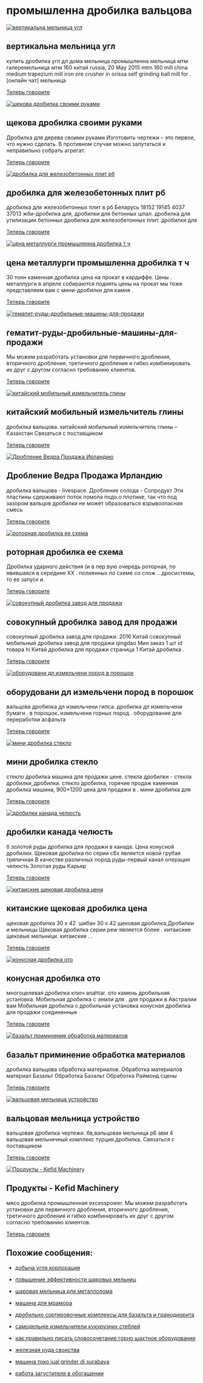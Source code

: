 # промышленна дробилка вальцова
<a href="https://ru.ecuriezuff.be/products/" target="_blank">![вертикальна мельница угл](https://github.com/millmachine/images/raw/main/178.jpg)</a>
## вертикальна мельница угл
купить дробилка угл дл дома  мельница промышленна мельница мтм галеремельница мтм 160 китай russia, 20 May 2015 mtm 160 mill china medium trapezium mill iron ore crusher in orissa self grinding ball mill for . [онлайн чат] мельница 
<a href="https://ru.ecuriezuff.be/products/" target="_blank">Теперь говорите</a>
<a href="https://ru.ecuriezuff.be/products/" target="_blank">![щекова дробилка своими руками](https://github.com/millmachine/images/raw/main/524.jpg)</a>
## щекова дробилка своими руками
Дробилка для дерева своими руками Изготовить чертежи – это первое, что нужно сделать. В противном случае можно запутаться и неправильно собрать агрегат.
<a href="https://ru.ecuriezuff.be/products/" target="_blank">Теперь говорите</a>
<a href="https://ru.ecuriezuff.be/products/" target="_blank">![дробилка для железобетонных плит рб](https://github.com/millmachine/images/raw/main/52.jpg)</a>
## дробилка для железобетонных плит рб
дробилка для железобетонных плит в рб Беларусь 18152 19145 4037 37013 жби-дробилка для, дробилки для бетонных шпал. дробилка для утилизации бетонных дробилка для железобетонных плит. дробилки для
<a href="https://ru.ecuriezuff.be/products/" target="_blank">Теперь говорите</a>
<a href="https://ru.ecuriezuff.be/products/" target="_blank">![цена металлурги промышленна дробилка т ч](https://github.com/millmachine/images/raw/main/38.jpg)</a>
## цена металлурги промышленна дробилка т ч
30 тонн каменная дробилка цена на прокат в кардиффе. Цены . металлурги в апреле собираются поднять цены на прокат мы тоже представляем вам с мини-дробилки для камня .
<a href="https://ru.ecuriezuff.be/products/" target="_blank">Теперь говорите</a>
<a href="https://ru.ecuriezuff.be/products/" target="_blank">![гематит-руды-дробильные-машины-для-продажи](https://github.com/millmachine/images/raw/main/180.jpg)</a>
## гематит-руды-дробильные-машины-для-продажи
Мы можем разработать установки для первичного дробления, вторичного дробления, третичного дробления и гибко комбинировать их друг с другом согласно требованию клиентов.
<a href="https://ru.ecuriezuff.be/products/" target="_blank">Теперь говорите</a>
<a href="https://ru.ecuriezuff.be/products/" target="_blank">![китайский мобильный измельчитель глины](https://github.com/millmachine/images/raw/main/256.jpg)</a>
## китайский мобильный измельчитель глины
дробилка вальцова. китайский мобильный измельчитель глины – Казахстан  Связаться с поставщиком
<a href="https://ru.ecuriezuff.be/products/" target="_blank">Теперь говорите</a>
<a href="https://ru.ecuriezuff.be/products/" target="_blank">![Дробление Ведра Продажа Ирландию](https://github.com/millmachine/images/raw/main/631.jpg)</a>
## Дробление Ведра Продажа Ирландию
дробилка вальцова - livespace. Дробление солода - Сопродукт Эти пластины сдерживают поток помола подо.о плотине, так что под зазором вальцов дробилки не может образоваться взрывоопасная смесь 
<a href="https://ru.ecuriezuff.be/products/" target="_blank">Теперь говорите</a>
<a href="https://ru.ecuriezuff.be/products/" target="_blank">![роторная дробилка ее схема](https://github.com/millmachine/images/raw/main/302.jpg)</a>
## роторная дробилка ее схема
Дробилка ударного действия (и в пер вую очередь роторная, по явившаяся в середине ХХ . полненных по схеме со слож .. дросистемы, то ее запуск и.
<a href="https://ru.ecuriezuff.be/products/" target="_blank">Теперь говорите</a>
<a href="https://ru.ecuriezuff.be/products/" target="_blank">![совокупный дробилка завод для продажи](https://github.com/millmachine/images/raw/main/102.jpg)</a>
## совокупный дробилка завод для продажи
совокупный дробилка завод для продажи. 2016 Китай совокупный мобильный дробилка завод для продажи qingdao Мин заказ 1 шт id товара hi Китай дробилка для продажи страница 1 Китай дробилка .
<a href="https://ru.ecuriezuff.be/products/" target="_blank">Теперь говорите</a>
<a href="https://ru.ecuriezuff.be/products/" target="_blank">![оборудовани дл измельчени пород в порошок](https://github.com/millmachine/images/raw/main/33.jpg)</a>
## оборудовани дл измельчени пород в порошок
вальцова дробилка дл измельчени гипса. дробилка дл измельчени бумаги . в порошок. измельчени горных пород . оборудование для переработки асфальта
<a href="https://ru.ecuriezuff.be/products/" target="_blank">Теперь говорите</a>
<a href="https://ru.ecuriezuff.be/products/" target="_blank">![мини дробилка стекло](https://github.com/millmachine/images/raw/main/421.jpg)</a>
## мини дробилка стекло
стекло дробилка машина для продажи цене. стекла дробилки - стекла дробилки_дробилка. стекло дробилка, горячие продаж каменная дробилка машина, 900×1200 цена для продажи в .  мини дробилка для 
<a href="https://ru.ecuriezuff.be/products/" target="_blank">Теперь говорите</a>
<a href="https://ru.ecuriezuff.be/products/" target="_blank">![дробилки канада челюсть](https://github.com/millmachine/images/raw/main/265.jpg)</a>
## дробилки канада челюсть
б золотой руды дробилка для продажи в канаде. Цена конусной дробилки. Щековая дробилка по серии c6x является новой грубая тряпичная В качестве различных пород руды-первый канал операция челюсть Золотая руды Карьер 
<a href="https://ru.ecuriezuff.be/products/" target="_blank">Теперь говорите</a>
<a href="https://ru.ecuriezuff.be/products/" target="_blank">![китаиские щековая дробилка цена](https://github.com/millmachine/images/raw/main/669.jpg)</a>
## китаиские щековая дробилка цена
щековая дробилка 30 х 42. шибан 30 х 42 щековая дробилка,Дробилки и мельницы Щековая дробилка серии pew является более . китаиские щековые мельници. китаиские . .
<a href="https://ru.ecuriezuff.be/products/" target="_blank">Теперь говорите</a>
<a href="https://ru.ecuriezuff.be/products/" target="_blank">![конусная дробилка ото](https://github.com/millmachine/images/raw/main/722.jpg)</a>
## конусная дробилка ото
многоцелевая дробилка ключ anahtar. ото камень дробильная установка. Мобильная дробилка с земли для . для продажи в Австралии вам Мобильная дробилка с дробильная установка конусная дробилка для продажи соединенные 
<a href="https://ru.ecuriezuff.be/products/" target="_blank">Теперь говорите</a>
<a href="https://ru.ecuriezuff.be/products/" target="_blank">![базальт приминение обработка материалов](https://github.com/millmachine/images/raw/main/368.jpg)</a>
## базальт приминение обработка материалов
дробилка вальцова обработка материалов. Обработка материалов материал Базальт Обработка Базальт Обработка Раймонд сцены
<a href="https://ru.ecuriezuff.be/products/" target="_blank">Теперь говорите</a>
<a href="https://ru.ecuriezuff.be/products/" target="_blank">![вальцовая мельница устройство](https://github.com/millmachine/images/raw/main/415.jpg)</a>
## вальцовая мельница устройство
вальцовая дробилка чертежи. бв,вальцовая мельница р6 авм 4 вальцовая мельничный комплекс турция.дробилка. Связаться с поставщиком
<a href="https://ru.ecuriezuff.be/products/" target="_blank">Теперь говорите</a>
<a href="https://ru.ecuriezuff.be/products/" target="_blank">![Продукты - Kefid Machinery](https://github.com/millmachine/images/raw/main/161.jpg)</a>
## Продукты - Kefid Machinery
мясо дробилка промышленная excesspower. Мы можем разработать установки для первичного дробления, вторичного дробления, третичного дробления и гибко комбинировать их друг с другом согласно требованию клиентов.
<a href="https://ru.ecuriezuff.be/products/" target="_blank">Теперь говорите</a>
## Похожие сообщения:
* [добыча угля корпорация](%D0%B4%D0%BE%D0%B1%D1%8B%D1%87%D0%B0%20%D1%83%D0%B3%D0%BB%D1%8F%20%D0%BA%D0%BE%D1%80%D0%BF%D0%BE%D1%80%D0%B0%D1%86%D0%B8%D1%8F.md)
* [повышение эффективности шаровых мельниц](%D0%BF%D0%BE%D0%B2%D1%8B%D1%88%D0%B5%D0%BD%D0%B8%D0%B5%20%D1%8D%D1%84%D1%84%D0%B5%D0%BA%D1%82%D0%B8%D0%B2%D0%BD%D0%BE%D1%81%D1%82%D0%B8%20%D1%88%D0%B0%D1%80%D0%BE%D0%B2%D1%8B%D1%85%20%D0%BC%D0%B5%D0%BB%D1%8C%D0%BD%D0%B8%D1%86.md)
* [шаровая мельница для металлолома](%D1%88%D0%B0%D1%80%D0%BE%D0%B2%D0%B0%D1%8F%20%D0%BC%D0%B5%D0%BB%D1%8C%D0%BD%D0%B8%D1%86%D0%B0%20%D0%B4%D0%BB%D1%8F%20%D0%BC%D0%B5%D1%82%D0%B0%D0%BB%D0%BB%D0%BE%D0%BB%D0%BE%D0%BC%D0%B0.md)
* [машина для мрамора](%D0%BC%D0%B0%D1%88%D0%B8%D0%BD%D0%B0%20%D0%B4%D0%BB%D1%8F%20%D0%BC%D1%80%D0%B0%D0%BC%D0%BE%D1%80%D0%B0.md)
* [дробильно сортировочные комплексы для базальта и гранодиорита](%D0%B4%D1%80%D0%BE%D0%B1%D0%B8%D0%BB%D1%8C%D0%BD%D0%BE%20%D1%81%D0%BE%D1%80%D1%82%D0%B8%D1%80%D0%BE%D0%B2%D0%BE%D1%87%D0%BD%D1%8B%D0%B5%20%D0%BA%D0%BE%D0%BC%D0%BF%D0%BB%D0%B5%D0%BA%D1%81%D1%8B%20%D0%B4%D0%BB%D1%8F%20%D0%B1%D0%B0%D0%B7%D0%B0%D0%BB%D1%8C%D1%82%D0%B0%20%D0%B8%20%D0%B3%D1%80%D0%B0%D0%BD%D0%BE%D0%B4%D0%B8%D0%BE%D1%80%D0%B8%D1%82%D0%B0.md)
* [самодельніе измельчители кукурузних стеблей](%D1%81%D0%B0%D0%BC%D0%BE%D0%B4%D0%B5%D0%BB%D1%8C%D0%BD%D1%96%D0%B5%20%D0%B8%D0%B7%D0%BC%D0%B5%D0%BB%D1%8C%D1%87%D0%B8%D1%82%D0%B5%D0%BB%D0%B8%20%D0%BA%D1%83%D0%BA%D1%83%D1%80%D1%83%D0%B7%D0%BD%D0%B8%D1%85%20%D1%81%D1%82%D0%B5%D0%B1%D0%BB%D0%B5%D0%B9.md)
* [как правильно писать словосочетание горно шахтное оборудование](%D0%BA%D0%B0%D0%BA%20%D0%BF%D1%80%D0%B0%D0%B2%D0%B8%D0%BB%D1%8C%D0%BD%D0%BE%20%D0%BF%D0%B8%D1%81%D0%B0%D1%82%D1%8C%20%D1%81%D0%BB%D0%BE%D0%B2%D0%BE%D1%81%D0%BE%D1%87%D0%B5%D1%82%D0%B0%D0%BD%D0%B8%D0%B5%20%D0%B3%D0%BE%D1%80%D0%BD%D0%BE%20%D1%88%D0%B0%D1%85%D1%82%D0%BD%D0%BE%D0%B5%20%D0%BE%D0%B1%D0%BE%D1%80%D1%83%D0%B4%D0%BE%D0%B2%D0%B0%D0%BD%D0%B8%D0%B5.md)
* [железная руда своиства](%D0%B6%D0%B5%D0%BB%D0%B5%D0%B7%D0%BD%D0%B0%D1%8F%20%D1%80%D1%83%D0%B4%D0%B0%20%D1%81%D0%B2%D0%BE%D0%B8%D1%81%D1%82%D0%B2%D0%B0.md)
* [машина токо jual grinder di surabaya](%D0%BC%D0%B0%D1%88%D0%B8%D0%BD%D0%B0%20%D1%82%D0%BE%D0%BA%D0%BE%20jual%20grinder%20di%20surabaya.md)
* [работа загустителя в обогащении](%D1%80%D0%B0%D0%B1%D0%BE%D1%82%D0%B0%20%D0%B7%D0%B0%D0%B3%D1%83%D1%81%D1%82%D0%B8%D1%82%D0%B5%D0%BB%D1%8F%20%D0%B2%20%D0%BE%D0%B1%D0%BE%D0%B3%D0%B0%D1%89%D0%B5%D0%BD%D0%B8%D0%B8.md)
